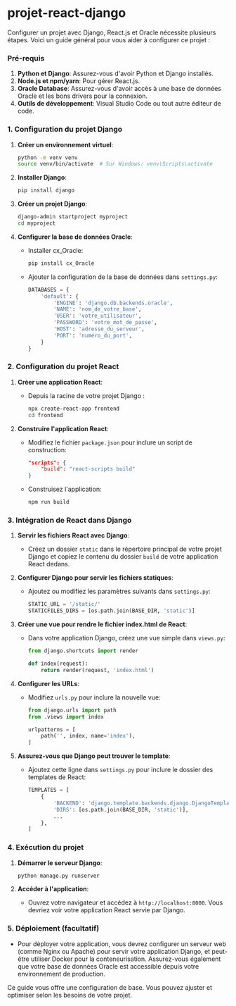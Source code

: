# projet-react-django

Configurer un projet avec Django, React.js et Oracle nécessite plusieurs étapes. Voici un guide général pour vous aider à configurer ce projet :

### Pré-requis

1. **Python et Django**: Assurez-vous d'avoir Python et Django installés.
2. **Node.js et npm/yarn**: Pour gérer React.js.
3. **Oracle Database**: Assurez-vous d'avoir accès à une base de données Oracle et les bons drivers pour la connexion.
4. **Outils de développement**: Visual Studio Code ou tout autre éditeur de code.

### 1. Configuration du projet Django

1. **Créer un environnement virtuel**:
   ```bash
   python -m venv venv
   source venv/bin/activate  # Sur Windows: venv\Scripts\activate
   ```

2. **Installer Django**:
   ```bash
   pip install django
   ```

3. **Créer un projet Django**:
   ```bash
   django-admin startproject myproject
   cd myproject
   ```

4. **Configurer la base de données Oracle**:
   - Installer cx_Oracle:
     ```bash
     pip install cx_Oracle
     ```

   - Ajouter la configuration de la base de données dans `settings.py`:
     ```python
     DATABASES = {
         'default': {
             'ENGINE': 'django.db.backends.oracle',
             'NAME': 'nom_de_votre_base',
             'USER': 'votre_utilisateur',
             'PASSWORD': 'votre_mot_de_passe',
             'HOST': 'adresse_du_serveur',
             'PORT': 'numéro_du_port',
         }
     }
     ```

### 2. Configuration du projet React

1. **Créer une application React**:
   - Depuis la racine de votre projet Django :
     ```bash
     npx create-react-app frontend
     cd frontend
     ```

2. **Construire l'application React**:
   - Modifiez le fichier `package.json` pour inclure un script de construction:
     ```json
     "scripts": {
         "build": "react-scripts build"
     }
     ```

   - Construisez l'application:
     ```bash
     npm run build
     ```

### 3. Intégration de React dans Django

1. **Servir les fichiers React avec Django**:
   - Créez un dossier `static` dans le répertoire principal de votre projet Django et copiez le contenu du dossier `build` de votre application React dedans.

2. **Configurer Django pour servir les fichiers statiques**:
   - Ajoutez ou modifiez les paramètres suivants dans `settings.py`:
     ```python
     STATIC_URL = '/static/'
     STATICFILES_DIRS = [os.path.join(BASE_DIR, 'static')]
     ```

3. **Créer une vue pour rendre le fichier index.html de React**:
   - Dans votre application Django, créez une vue simple dans `views.py`:
     ```python
     from django.shortcuts import render

     def index(request):
         return render(request, 'index.html')
     ```

4. **Configurer les URLs**:
   - Modifiez `urls.py` pour inclure la nouvelle vue:
     ```python
     from django.urls import path
     from .views import index

     urlpatterns = [
         path('', index, name='index'),
     ]
     ```

5. **Assurez-vous que Django peut trouver le template**:
   - Ajoutez cette ligne dans `settings.py` pour inclure le dossier des templates de React:
     ```python
     TEMPLATES = [
         {
             'BACKEND': 'django.template.backends.django.DjangoTemplates',
             'DIRS': [os.path.join(BASE_DIR, 'static')],
             ...
         },
     ]
     ```

### 4. Exécution du projet

1. **Démarrer le serveur Django**:
   ```bash
   python manage.py runserver
   ```

2. **Accéder à l'application**:
   - Ouvrez votre navigateur et accédez à `http://localhost:8000`. Vous devriez voir votre application React servie par Django.

### 5. Déploiement (facultatif)

- Pour déployer votre application, vous devrez configurer un serveur web (comme Nginx ou Apache) pour servir votre application Django, et peut-être utiliser Docker pour la conteneurisation. Assurez-vous également que votre base de données Oracle est accessible depuis votre environnement de production.

Ce guide vous offre une configuration de base. Vous pouvez ajuster et optimiser selon les besoins de votre projet.
